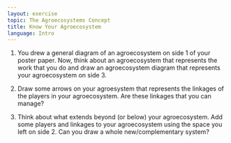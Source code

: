```yaml
---
layout: exercise
topic: The Agroecosystems Concept
title: Know Your Agroecosystem
language: Intro
---
```


1. You drew a general diagram of an agroecosystem on side 1 of your poster
paper. Now, think about an agroecosystem that represents the work that you do 
and draw an agroecosystem diagram that represents your agroecosystem on side 3.

2. Draw some arrows on your agroesystem that represents the linkages of the 
players in your agroecosystem. Are these linkages that you can manage?

3. Think about what extends beyond (or below) your agroecosystem. Add some
players and linkages to your agroecosystem using the space you left on side 2.
Can you draw a whole new/complementary system?